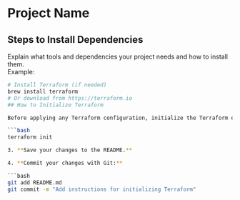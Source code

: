 # Project Name

## Steps to Install Dependencies
Explain what tools and dependencies your project needs and how to install them.  
Example:  
```bash
# Install Terraform (if needed)
brew install terraform
# Or download from https://terraform.io
## How to Initialize Terraform

Before applying any Terraform configuration, initialize the Terraform environment by running:

```bash
terraform init

3. **Save your changes to the README.**

4. **Commit your changes with Git:**

```bash
git add README.md
git commit -m "Add instructions for initializing Terraform"

